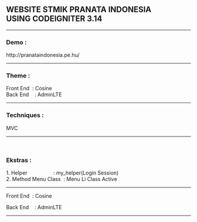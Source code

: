 <h2>WEBSITE STMIK PRANATA INDONESIA<br> USING CODEIGNITER 3.14</h2>
<hr>

<h3>Demo :</h3>
http://pranataindonesia.pe.hu/
<hr>

<h3>Theme : </h3>
Front End &nbsp;: Cosine
<br>
Back End &nbsp; &nbsp;: AdminLTE
<hr>

<h3>Techniques : </h3>MVC
<hr>&nbsp;

<h3>Ekstras : </h3>
1. Helper &nbsp; &nbsp; &nbsp; &nbsp; &nbsp; &nbsp; &nbsp; &nbsp; &nbsp;: my_helper(Login Session)
<br>
2. Method Menu Class &nbsp;: Menu Li Class Active
<hr>


Front End &nbsp;: Cosine <br>

Back End &nbsp; &nbsp;: AdminLTE <br>
<hr>
